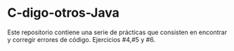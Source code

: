 # C-digo-otros-Java
Este repositorio contiene una serie de prácticas que consisten en encontrar y corregir errores de código. Ejercicios #4,#5 y #6.
